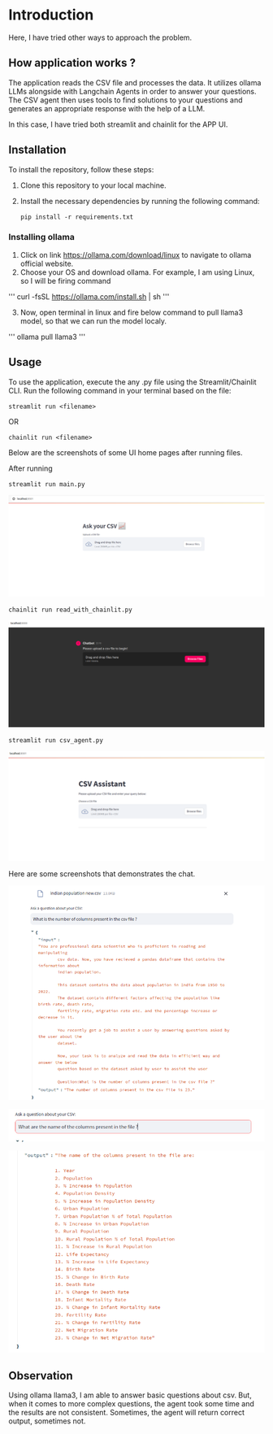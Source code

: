 # Introduction

Here, I have tried other ways to approach the problem. 

## How application works ?

The application reads the CSV file and processes the data. It utilizes ollama LLMs alongside with Langchain Agents in order to answer your questions. The CSV agent then uses tools to find solutions to your questions and generates an appropriate response with the help of a LLM.

In this case, I have tried both streamlit and chainlit for the APP UI.

## Installation

To install the repository, follow these steps:

1. Clone this repository to your local machine.
2. Install the necessary dependencies by running the following command:

   ```
   pip install -r requirements.txt
   ```

  ### Installing ollama

  1. Click on link https://ollama.com/download/linux to navigate to ollama official website.
  2. Choose your OS and download ollama. For example, I am using Linux, so I will be firing command

  '''
  curl -fsSL https://ollama.com/install.sh | sh
  '''

  3. Now, open terminal in linux and fire below command to pull llama3 model, so that we can run the model localy.

  '''
  ollama pull llama3
  '''

## Usage

To use the application, execute the any .py file using the Streamlit/Chainlit CLI.  Run the following command in your terminal based on the file:

```
streamlit run <filename>
```

OR

```
chainlit run <filename>
```

Below are the screenshots of some UI home pages after running files.

After running 

```
streamlit run main.py
```

![main](./pictures/main-py_UI.png)

```
chainlit run read_with_chainlit.py
```

![read_with_chainlit](./pictures/read_with_chainlit_UI.png)

```
streamlit run csv_agent.py
```

![csv_agent](./pictures/csv_agent_UI.png)

Here are some screenshots that demonstrates the chat.

![query_1](./pictures/pic_1.png)

![query_2](./pictures/pic_2-1.png)

![query_2_result](./pictures/pic_2-2.png)


## Observation

Using ollama llama3, I am able to answer basic questions about csv. But, when it comes to more complex questions, the agent took some time and the results are not consistent. Sometimes, the agent will return correct output, sometimes not.

